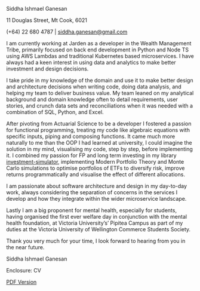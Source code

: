 Siddha Ishmael Ganesan

11 Douglas Street, Mt Cook, 6021

(+64) 22 680 4787 | [siddha.ganesan@gmail.com](mailto:4787Bsiddha.ganesan@gmail.com)

I am currently working at Jarden as a developer in the Wealth Management Tribe, primarily focused on back end development in Python and Node TS using AWS Lambdas and traditional Kubernetes based microservices. 
I have always had a keen interest in using data and analytics to make better investment and design decisions. 

I take pride in my knowledge of the domain and use it to make better design and architecture decisions when writing code, doing data analysis, and helping my team to deliver business value.
My team leaned on my analytical background and domain knowledge often to detail requirements, user stories, and crunch data sets and reconciliations when it was needed with a combination of SQL, Python, and Excel.

After pivoting from Actuarial Science to be a developer I fostered a passion for functional programming, treating my code like algebraic equations with specific inputs, piping and composing functions.
It came much more naturally to me than the OOP I had learned at university, I could imagine the solution in my mind, visualising my code, step by step, before implementing it.
I combined my passion for FP and long term investing in my library [investment-simulator](https://github.com/SidGanesan/investment-simulator), implementing Modern Portfolio Theory and Monte Carlo simulations to optimise portfolios of ETFs to diversify risk, improve returns programmatically and visualise the effect of different allocations.

I am passionate about software architecture and design in my day-to-day work, always considering the separation of concerns in the services I develop and how they integrate within the wider microservice landscape.

Lastly I am a big proponent for mental health, especially for students, having organised the first ever welfare day in conjunction with the mental health foundation, at Victoria University’s’ Pipitea Campus as part of my duties at the Victoria University of Wellington Commerce Students Society. 

Thank you very much for your time, I look forward to hearing from you in the near future.

Siddha Ishmael Ganesan

Enclosure: CV

[PDF Version](pdfs/COVERLETTER.pdf)
